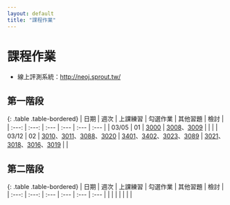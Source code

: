 ```yaml
---
layout: default
title: "課程作業"
---
```

# 課程作業

* 線上評測系統：<http://neoj.sprout.tw/>

## 第一階段

{: .table .table-bordered}
| 日期  | 週次 | 上課練習 | 勾選作業 | 其他習題 | 檢討 |
| :---: | :---: | :--- | :--- | :--- | :--- |
| 03/05 | 01 | [3000](https://neoj.sprout.tw/problem/3000/) | [3008](https://neoj.sprout.tw/problem/3008/)、[3009](https://neoj.sprout.tw/problem/3009/) |  |  |
| 03/12 | 02 | [3010](https://neoj.sprout.tw/problem/3010/)、[3011](https://neoj.sprout.tw/problem/3011/)、[3088](https://neoj.sprout.tw/problem/3088/)、[3020](https://neoj.sprout.tw/problem/3020/) | [3401](https://neoj.sprout.tw/problem/3401/)、[3402](https://neoj.sprout.tw/problem/3402/)、[3023](https://neoj.sprout.tw/problem/3023/)、[3089](https://neoj.sprout.tw/problem/3089/) | [3021](https://neoj.sprout.tw/problem/3021/)、[3018](https://neoj.sprout.tw/problem/3018/)、[3016](https://neoj.sprout.tw/problem/3016/)、[3019](https://neoj.sprout.tw/problem/3019/) |  |

## 第二階段

{: .table .table-bordered}
| 日期  | 週次 | 上課練習 | 勾選作業 | 其他習題 | 檢討 |
| :---: | :---: | :--- | :--- | :--- | :--- |
|  |  |  |  |  |  |
